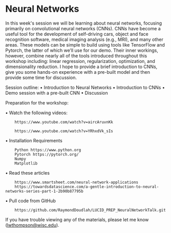 # Neural Networks #

In this week's session we will be learning about neural networks, focusing primarily on convolutional neural networks (CNNs). CNNs have become a useful tool for the development of self-driving cars, object and face recognition software, medical imaging analysis (e.g., MRI), and many other areas. These models can be simple to build using tools like TensorFlow and Pytorch, the latter of which we’ll use for our demo. Their inner workings, however, combine nearly all of the tools introduced throughout this workshop including: linear regression, regularization, optimization, and dimensionality reduction. I hope to provide a brief introduction to CNNs, give you some hands-on experience with a pre-built model and then provide some time for discussion.

Session outline:
•	Introduction to Neural Networks
•	Introduction to CNNs
•	Demo session with a pre-built CNN
•	Discussion

Preparation for the workshop:

•	Watch the following videos:

	    https://www.youtube.com/watch?v=aircAruvnKk

	    https://www.youtube.com/watch?v=YRhxdVk_sIs

•	Installation Requirements

	    Python https://www.python.org
	    Pytorch https://pytorch.org/
		Numpy
		Matplotlib

•	Read these articles

    	https://www.smartsheet.com/neural-network-applications
		https://towardsdatascience.com/a-gentle-introduction-to-neural-networks-series-part-1-2b90b87795b

•	Pull code from GitHub

    	https://github.com/RaymondDoudlah/LUCID_PREP_NeuralNetworkTalk.git

If you have trouble viewing any of the materials, please let me know (lwthompson@wisc.edu).

